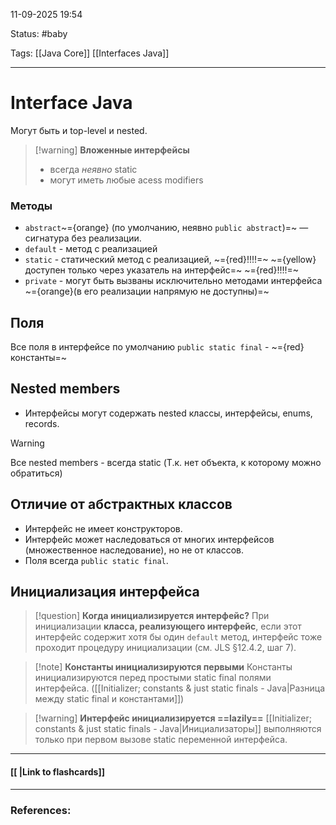 
11-09-2025 19:54

Status: #baby

Tags: [[Java Core]] [[Interfaces Java]]

---
# Interface Java

Могут быть и top-level и nested.

>[!warning] **Вложенные интерфейсы**
> - всегда *неявно* static
> - могут иметь любые acess modifiers 


### Методы

- `abstract`~={orange} (по умолчанию, неявно `public abstract`)=~ — сигнатура без реализации.
- `default` - метод с реализацией
- `static` -  статический метод с реализацией, ~={red}!!!!=~ ~={yellow}доступен только через указатель на интерфейс=~ ~={red}!!!!=~
- `private` - могут быть вызваны исключительно методами интерфейса ~={orange}(в его реализации напрямую не доступны)=~

## Поля

Все поля в интерфейсе по умолчанию `public static final` - ~={red}константы=~


## Nested members

- Интерфейсы могут содержать nested классы, интерфейсы, enums, records.

> [!warning]
> Все nested members - всегда static
> (Т.к. нет объекта, к которому можно обратиться)


## Отличие от абстрактных классов

- Интерфейс не имеет конструкторов.
- Интерфейс может наследоваться от многих интерфейсов (множественное наследование), но не от классов.
- Поля всегда `public static final`.


## Инициализация интерфейса

>[!question] **Когда инициализируется интерфейс?**
>При инициализации **класса, реализующего интерфейс**, если этот интерфейс содержит хотя бы один `default` метод, интерфейс тоже проходит процедуру инициализации (см. JLS §12.4.2, шаг 7).


> [!note] **Константы инициализируются первыми**
> Константы инициализируются перед простыми static final полями интерфейса.
> ([[Initializer; constants & just static finals - Java|Разница между static final и константами]])


> [!warning] **Интерфейс инициализируется ==lazily==**
> [[Initializer; constants & just static finals - Java|Инициализаторы]] выполняются только при первом вызове static переменной интерфейса.


----
#### [[ |Link to flashcards]]



---
### References:

